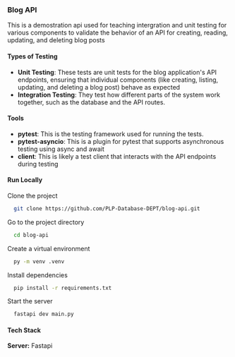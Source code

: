 ### Blog API
This is a demostration api used for teaching intergration and unit testing for various components to validate the behavior of an API for creating, reading, updating, and deleting blog posts
#### Types of Testing
- **Unit Testing**: These tests are unit tests for the blog application's API endpoints, ensuring that individual components (like creating, listing, updating, and deleting a blog post) behave as expected
- **Integration Testing**: They test how different parts of the system work together, such as the database and the API routes.

#### Tools
- **pytest**: This is the testing framework used for running the tests.
- **pytest-asyncio**: This is a plugin for pytest that supports asynchronous testing using async and await
- **client**: This is likely a test client that interacts with the API endpoints during testing

#### Run Locally

Clone the project

```bash
  git clone https://github.com/PLP-Database-DEPT/blog-api.git
```

Go to the project directory

```bash
  cd blog-api
```
Create a virtual environment

```bash
  py -m venv .venv
```
Install dependencies

```bash
  pip install -r requirements.txt
```

Start the server

```bash
  fastapi dev main.py
```


#### Tech Stack

**Server:** Fastapi
